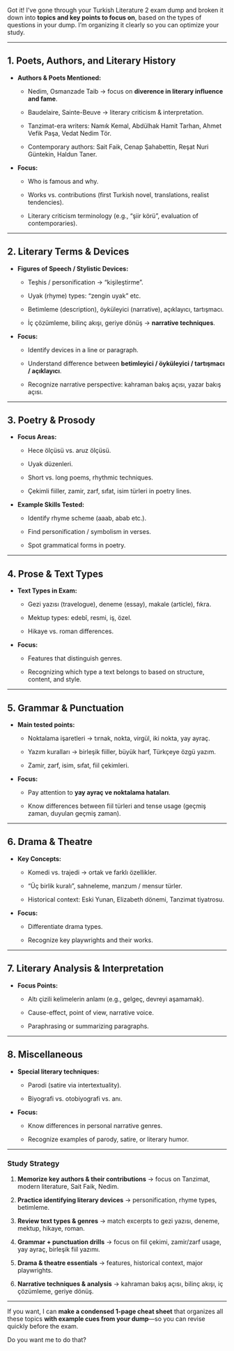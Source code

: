 Got it! I’ve gone through your Turkish Literature 2 exam dump and broken it down into **topics and key points to focus on**, based on the types of questions in your dump. I’m organizing it clearly so you can optimize your study.

---

## **1. Poets, Authors, and Literary History**

- **Authors & Poets Mentioned:**
    
    - Nedim, Osmanzade Taib → focus on **diverence in literary influence and fame**.
        
    - Baudelaire, Sainte-Beuve → literary criticism & interpretation.
        
    - Tanzimat-era writers: Namık Kemal, Abdülhak Hamit Tarhan, Ahmet Vefik Paşa, Vedat Nedim Tör.
        
    - Contemporary authors: Sait Faik, Cenap Şahabettin, Reşat Nuri Güntekin, Haldun Taner.
        
- **Focus:**
    
    - Who is famous and why.
        
    - Works vs. contributions (first Turkish novel, translations, realist tendencies).
        
    - Literary criticism terminology (e.g., “şiir körü”, evaluation of contemporaries).
        

---

## **2. Literary Terms & Devices**

- **Figures of Speech / Stylistic Devices:**
    
    - Teşhis / personification → “kişileştirme”.
        
    - Uyak (rhyme) types: “zengin uyak” etc.
        
    - Betimleme (description), öyküleyici (narrative), açıklayıcı, tartışmacı.
        
    - İç çözümleme, bilinç akışı, geriye dönüş → **narrative techniques**.
        
- **Focus:**
    
    - Identify devices in a line or paragraph.
        
    - Understand difference between **betimleyici / öyküleyici / tartışmacı / açıklayıcı**.
        
    - Recognize narrative perspective: kahraman bakış açısı, yazar bakış açısı.
        

---

## **3. Poetry & Prosody**

- **Focus Areas:**
    
    - Hece ölçüsü vs. aruz ölçüsü.
        
    - Uyak düzenleri.
        
    - Short vs. long poems, rhythmic techniques.
        
    - Çekimli fiiller, zamir, zarf, sıfat, isim türleri in poetry lines.
        
- **Example Skills Tested:**
    
    - Identify rhyme scheme (aaab, abab etc.).
        
    - Find personification / symbolism in verses.
        
    - Spot grammatical forms in poetry.
        

---

## **4. Prose & Text Types**

- **Text Types in Exam:**
    
    - Gezi yazısı (travelogue), deneme (essay), makale (article), fıkra.
        
    - Mektup types: edebî, resmi, iş, özel.
        
    - Hikaye vs. roman differences.
        
- **Focus:**
    
    - Features that distinguish genres.
        
    - Recognizing which type a text belongs to based on structure, content, and style.
        

---

## **5. Grammar & Punctuation**

- **Main tested points:**
    
    - Noktalama işaretleri → tırnak, nokta, virgül, iki nokta, yay ayraç.
        
    - Yazım kuralları → birleşik fiiller, büyük harf, Türkçeye özgü yazım.
        
    - Zamir, zarf, isim, sıfat, fiil çekimleri.
        
- **Focus:**
    
    - Pay attention to **yay ayraç ve noktalama hataları**.
        
    - Know differences between fiil türleri and tense usage (geçmiş zaman, duyulan geçmiş zaman).
        

---

## **6. Drama & Theatre**

- **Key Concepts:**
    
    - Komedi vs. trajedi → ortak ve farklı özellikler.
        
    - “Üç birlik kuralı”, sahneleme, manzum / mensur türler.
        
    - Historical context: Eski Yunan, Elizabeth dönemi, Tanzimat tiyatrosu.
        
- **Focus:**
    
    - Differentiate drama types.
        
    - Recognize key playwrights and their works.
        

---

## **7. Literary Analysis & Interpretation**

- **Focus Points:**
    
    - Altı çizili kelimelerin anlamı (e.g., gelgeç, devreyi aşamamak).
        
    - Cause-effect, point of view, narrative voice.
        
    - Paraphrasing or summarizing paragraphs.
        

---

## **8. Miscellaneous**

- **Special literary techniques:**
    
    - Parodi (satire via intertextuality).
        
    - Biyografi vs. otobiyografi vs. anı.
        
- **Focus:**
    
    - Know differences in personal narrative genres.
        
    - Recognize examples of parody, satire, or literary humor.
        

---

### **Study Strategy**

1. **Memorize key authors & their contributions** → focus on Tanzimat, modern literature, Sait Faik, Nedim.
    
2. **Practice identifying literary devices** → personification, rhyme types, betimleme.
    
3. **Review text types & genres** → match excerpts to gezi yazısı, deneme, mektup, hikaye, roman.
    
4. **Grammar + punctuation drills** → focus on fiil çekimi, zamir/zarf usage, yay ayraç, birleşik fiil yazımı.
    
5. **Drama & theatre essentials** → features, historical context, major playwrights.
    
6. **Narrative techniques & analysis** → kahraman bakış açısı, bilinç akışı, iç çözümleme, geriye dönüş.
    

---

If you want, I can **make a condensed 1-page cheat sheet** that organizes all these topics **with example cues from your dump**—so you can revise quickly before the exam.

Do you want me to do that?